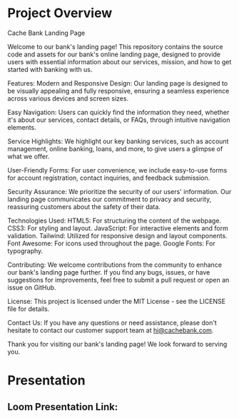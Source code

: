 # Project Overview

Cache Bank Landing Page

Welcome to our bank's landing page! This repository contains the source code and assets for our bank's online landing page, designed to provide users with essential information about our services, mission, and how to get started with banking with us.

Features:
Modern and Responsive Design: Our landing page is designed to be visually appealing and fully responsive, ensuring a seamless experience across various devices and screen sizes.

Easy Navigation:
Users can quickly find the information they need, whether it's about our services, contact details, or FAQs, through intuitive navigation elements.

Service Highlights:
We highlight our key banking services, such as account management, online banking, loans, and more, to give users a glimpse of what we offer.

User-Friendly Forms: For user convenience, we include easy-to-use forms for account registration, contact inquiries, and feedback submission.

Security Assurance:
We prioritize the security of our users' information. Our landing page communicates our commitment to privacy and security, reassuring customers about the safety of their data.

Technologies Used:
HTML5: For structuring the content of the webpage.
CSS3: For styling and layout.
JavaScript: For interactive elements and form validation.
Tailwind: Utilized for responsive design and layout components.
Font Awesome: For icons used throughout the page.
Google Fonts: For typography.

Contributing:
We welcome contributions from the community to enhance our bank's landing page further. If you find any bugs, issues, or have suggestions for improvements, feel free to submit a pull request or open an issue on GitHub.

License:
This project is licensed under the MIT License - see the LICENSE file for details.

Contact Us:
If you have any questions or need assistance, please don't hesitate to contact our customer support team at hi@cachebank.com.

Thank you for visiting our bank's landing page! We look forward to serving you.


# Presentation

## Loom Presentation Link: